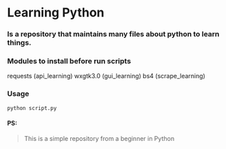 # Learning Python
### Is a repository that maintains many files about python to learn things.
### Modules to install before run scripts
requests (api_learning)
wxgtk3.0 (gui_learning)
bs4 (scrape_learning)
### Usage
```
python script.py
```
#### PS:
> This is a simple repository from a beginner in Python